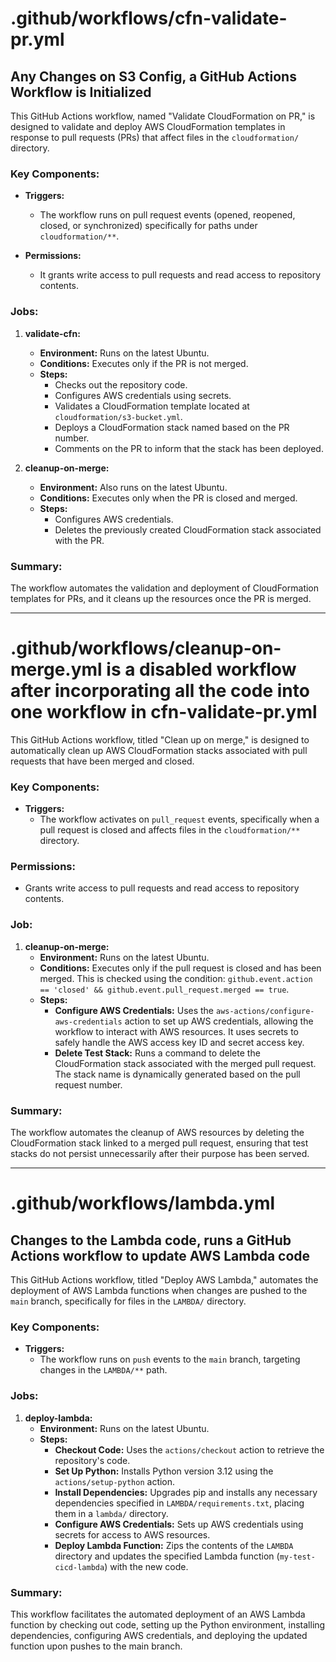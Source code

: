 # .github/workflows/cfn-validate-pr.yml

## Any Changes on S3 Config, a GitHub Actions Workflow is Initialized

This GitHub Actions workflow, named "Validate CloudFormation on PR," is designed to validate and deploy AWS CloudFormation templates in response to pull requests (PRs) that affect files in the `cloudformation/` directory.

### Key Components:

- **Triggers:** 
  - The workflow runs on pull request events (opened, reopened, closed, or synchronized) specifically for paths under `cloudformation/**`.

- **Permissions:** 
  - It grants write access to pull requests and read access to repository contents.

### Jobs:

1. **validate-cfn:**
   - **Environment:** Runs on the latest Ubuntu.
   - **Conditions:** Executes only if the PR is not merged.
   - **Steps:**
     - Checks out the repository code.
     - Configures AWS credentials using secrets.
     - Validates a CloudFormation template located at `cloudformation/s3-bucket.yml`.
     - Deploys a CloudFormation stack named based on the PR number.
     - Comments on the PR to inform that the stack has been deployed.

2. **cleanup-on-merge:**
   - **Environment:** Also runs on the latest Ubuntu.
   - **Conditions:** Executes only when the PR is closed and merged.
   - **Steps:**
     - Configures AWS credentials.
     - Deletes the previously created CloudFormation stack associated with the PR.

### Summary:
The workflow automates the validation and deployment of CloudFormation templates for PRs, and it cleans up the resources once the PR is merged.

---

# .github/workflows/cleanup-on-merge.yml is a disabled workflow after incorporating all the code into one workflow in cfn-validate-pr.yml

This GitHub Actions workflow, titled "Clean up on merge," is designed to automatically clean up AWS CloudFormation stacks associated with pull requests that have been merged and closed.

### Key Components:

- **Triggers:** 
  - The workflow activates on `pull_request` events, specifically when a pull request is closed and affects files in the `cloudformation/**` directory.

### Permissions:
- Grants write access to pull requests and read access to repository contents.

### Job:

1. **cleanup-on-merge:**
   - **Environment:** Runs on the latest Ubuntu.
   - **Conditions:** Executes only if the pull request is closed and has been merged. This is checked using the condition: `github.event.action == 'closed' && github.event.pull_request.merged == true`.
   - **Steps:**
     - **Configure AWS Credentials:** Uses the `aws-actions/configure-aws-credentials` action to set up AWS credentials, allowing the workflow to interact with AWS resources. It uses secrets to safely handle the AWS access key ID and secret access key.
     - **Delete Test Stack:** Runs a command to delete the CloudFormation stack associated with the merged pull request. The stack name is dynamically generated based on the pull request number.

### Summary:
The workflow automates the cleanup of AWS resources by deleting the CloudFormation stack linked to a merged pull request, ensuring that test stacks do not persist unnecessarily after their purpose has been served.

---

# .github/workflows/lambda.yml

## Changes to the Lambda code, runs a GitHub Actions workflow to update AWS Lambda code

This GitHub Actions workflow, titled "Deploy AWS Lambda," automates the deployment of AWS Lambda functions when changes are pushed to the `main` branch, specifically for files in the `LAMBDA/` directory.

### Key Components:

- **Triggers:** 
  - The workflow runs on `push` events to the `main` branch, targeting changes in the `LAMBDA/**` path.

### Jobs:

1. **deploy-lambda:**
   - **Environment:** Runs on the latest Ubuntu.
   - **Steps:**
     - **Checkout Code:** Uses the `actions/checkout` action to retrieve the repository's code.
     - **Set Up Python:** Installs Python version 3.12 using the `actions/setup-python` action.
     - **Install Dependencies:** Upgrades pip and installs any necessary dependencies specified in `LAMBDA/requirements.txt`, placing them in a `lambda/` directory.
     - **Configure AWS Credentials:** Sets up AWS credentials using secrets for access to AWS resources.
     - **Deploy Lambda Function:** Zips the contents of the `LAMBDA` directory and updates the specified Lambda function (`my-test-cicd-lambda`) with the new code.

### Summary:
This workflow facilitates the automated deployment of an AWS Lambda function by checking out code, setting up the Python environment, installing dependencies, configuring AWS credentials, and deploying the updated function upon pushes to the main branch.

